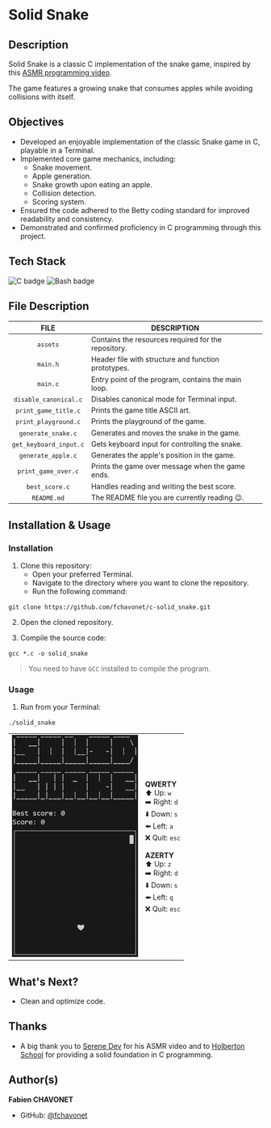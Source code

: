 # Solid Snake

## Description

Solid Snake is a classic C implementation of the snake game, inspired by this [ASMR programming video](https://www.youtube.com/watch?v=cUJE10XEjrU).

The game features a growing snake that consumes apples while avoiding collisions with itself.

## Objectives

- Developed an enjoyable implementation of the classic Snake game in C, playable in a Terminal.
- Implemented core game mechanics, including:
    - Snake movement.
    - Apple generation.
    - Snake growth upon eating an apple.
    - Collision detection.
    - Scoring system.
- Ensured the code adhered to the Betty coding standard for improved readability and consistency.
- Demonstrated and confirmed proficiency in C programming through this project.

## Tech Stack

![C badge](https://img.shields.io/badge/C-a8b9cc?logo=&logoColor=black&style=for-the-badge)
![Bash badge](https://img.shields.io/badge/BASH-4eaa25?logo=gnubash&logoColor=white&style=for-the-badge)

## File Description

| **FILE**               | **DESCRIPTION**                                     |
| :--------------------: | --------------------------------------------------- |
| `assets`               | Contains the resources required for the repository. |
| `main.h`               | Header file with structure and function prototypes. |
| `main.c`               | Entry point of the program, contains the main loop. |
| `disable_canonical.c`  | Disables canonical mode for Terminal input.         |
| `print_game_title.c`   | Prints the game title ASCII art.                    |
| `print_playground.c`   | Prints the playground of the game.                  |
| `generate_snake.c`     | Generates and moves the snake in the game.          |
| `get_keyboard_input.c` | Gets keyboard input for controlling the snake.      |
| `generate_apple.c`     | Generates the apple's position in the game.         |
| `print_game_over.c`    | Prints the game over message when the game ends.    |
| `best_score.c`         | Handles reading and writing the best score.         |
| `README.md`            | The README file you are currently reading 😉.       |

## Installation & Usage

### Installation

1. Clone this repository:
    - Open your preferred Terminal.
    - Navigate to the directory where you want to clone the repository.
    - Run the following command:

```
git clone https://github.com/fchavonet/c-solid_snake.git
```

2. Open the cloned repository.

3. Compile the source code:

```
gcc *.c -o solid_snake
```

> You need to have `GCC` installed to compile the program.

### Usage

1. Run from your Terminal:

```
./solid_snake
```

<table>
    <tr>
        <td align="center">
            <img width="250" src="./assets/images/solid_snake.gif" alt="Screenshot">
        </td>
        <td>
            <strong>QWERTY</strong>
            <br>
            ⬆️ Up: <code>w</code>
            <br>
            ➡️ Right: <code>d</code>
            <br>
            ⬇️ Down: <code>s</code>
            <br>
            ⬅️ Left: <code>a</code>
            <br>
            ❌ Quit: <code>esc</code>
            <br>
            <br>
            <strong>AZERTY</strong>
            <br>
            ⬆️ Up: <code>z</code>
            <br>
            ➡️ Right: <code>d</code>
            <br>
            ⬇️ Down: <code>s</code>
            <br>
            ⬅️ Left: <code>q</code>
            <br>
            ❌ Quit: <code>esc</code>
        </td>
    </tr>
</table>

## What's Next?

- Clean and optimize code.

## Thanks

- A big thank you to [Serene Dev](https://github.com/serene-dev) for his ASMR video and to [Holberton School](https://www.holbertonschool.com/) for providing a solid foundation in C programming.

## Author(s)

**Fabien CHAVONET**
- GitHub: [@fchavonet](https://github.com/fchavonet)
